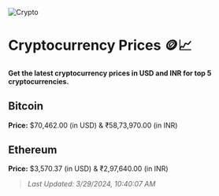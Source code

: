 
![Crypto](https://www.techguide.com.au/wp-content/uploads/2020/11/crypto3.jpeg)

# Cryptocurrency Prices 🪙📈

#### Get the latest cryptocurrency prices in USD and INR for top 5 cryptocurrencies.

## Bitcoin

**Price:** $70,462.00 (in USD) & ₹58,73,970.00 (in INR)

## Ethereum

**Price:** $3,570.37 (in USD) & ₹2,97,640.00 (in INR)

> _Last Updated: 3/29/2024, 10:40:07 AM_
